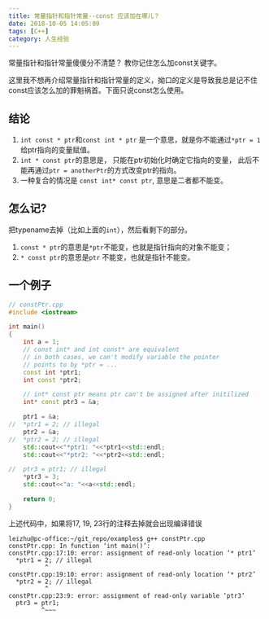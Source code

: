 ```yaml
---
title: 常量指针和指针常量--const 应该加在哪儿？
date: 2018-10-05 14:05:09
tags: [C++]
category: 人生经验
---
```


常量指针和指针常量傻傻分不清楚？ 教你记住怎么加const关键字。
<!--more-->
这里我不想再介绍常量指针和指针常量的定义，拗口的定义是导致我总是记不住const应该怎么加的罪魁祸首。下面只说const怎么使用。  

## 结论
1. `int const * ptr`和`const int * ptr` 是一个意思，就是你不能通过`*ptr = 1`给ptr指向的变量赋值。
2. `int * const ptr`的意思是， 只能在ptr初始化时确定它指向的变量， 此后不能再通过`ptr = anotherPtr`的方式改变ptr的指向。
3. 一种复合的情况是 `const int* const ptr`, 意思是二者都不能变。

## 怎么记?
把typename去掉（比如上面的`int`），然后看剩下的部分。
1. `const * ptr`的意思是`*ptr`不能变，也就是指针指向的对象不能变；
2. `* const ptr`的意思是`ptr` 不能变，也就是指针不能变。

## 一个例子
```C++
// constPtr.cpp
#include <iostream>

int main()
{
	int a = 1;
	// const int* and int const* are equivalent
	// in both cases, we can't modify variable the pointer
	// points to by *ptr = ...
	const int *ptr1;
	int const *ptr2;

	// int* const ptr means ptr can't be assigned after initilized
	int* const ptr3 = &a;

	ptr1 = &a;
//	*ptr1 = 2; // illegal
	ptr2 = &a;
//	*ptr2 = 2; // illegal
	std::cout<<"*ptr1: "<<*ptr1<<std::endl;
	std::cout<<"*ptr2: "<<*ptr2<<std::endl;

//	ptr3 = ptr1; // illegal
	*ptr3 = 3;
	std::cout<<"a: "<<a<<std::endl;

	return 0;
}

```
上述代码中，如果将17, 19, 23行的注释去掉就会出现编译错误
```
leizhu@pc-office:~/git_repo/examples$ g++ constPtr.cpp 
constPtr.cpp: In function ‘int main()’:
constPtr.cpp:17:10: error: assignment of read-only location ‘* ptr1’
  *ptr1 = 2; // illegal
          ^
constPtr.cpp:19:10: error: assignment of read-only location ‘* ptr2’
  *ptr2 = 2; // illegal
          ^
constPtr.cpp:23:9: error: assignment of read-only variable ‘ptr3’
  ptr3 = ptr1;
         ^~~~

```